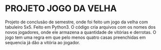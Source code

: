 # PROJETO JOGO DA VELHA


Projeto de conclusão de semestre, onde foi feito um jogo da velha com tabuleiro 5x5.
Feito em Python3.
O código cria arquivos com os nomes dos novos jogadores, onde ele armazena a quantidade de vitórias e derrotas.
O jogo tem uma regra em que pelo menos quatro casas preenchidas em sequencia já dão a vitória ao jogador. 
